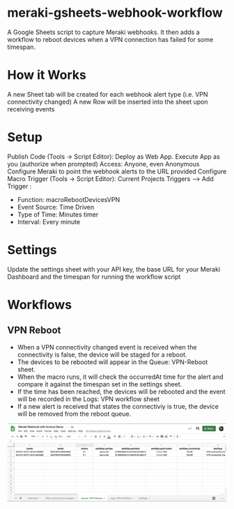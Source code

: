 # meraki-gsheets-webhook-workflow
A Google Sheets script to capture Meraki webhooks. It then adds a workflow to reboot devices when a VPN connection has failed for some timespan.



# How it Works
A new Sheet tab will be created for each webhook alert type (i.e. VPN connectivity changed)
A new Row will be inserted into the sheet upon receiving events

# Setup
Publish Code (Tools -> Script Editor): Deploy as Web App. 
Execute App as you (authorize when prompted)
Access: Anyone, even Anonymous
Configure Meraki to point the webhook alerts to the URL provided
Configure Macro Trigger (Tools -> Script Editor): Current Projects Triggers --> Add Trigger :
- Function: macroRebootDevicesVPN
- Event Source: Time Driven
- Type of Time: Minutes timer
- Interval: Every minute

# Settings
Update the settings sheet with your API key, the base URL for your Meraki Dashboard and the timespan for running the workflow script


# Workflows
## VPN Reboot
- When a VPN connectivity changed event is received when the connectivity is false, the device will be staged for a reboot. 
- The devices to be rebooted will appear in the Queue: VPN-Reboot sheet.
- When the macro runs, it will check the occurredAt time for the alert and compare it against the timespan set in the settings sheet.
- If the time has been reached, the devices will be rebooted and the event will be recorded in the Logs: VPN workflow sheet
- If a new alert is received that states the connectiviy is true, the device will be removed from the reboot queue.

![](https://github.com/dexterlabora/meraki-gsheets-webhook-workflow/blob/master/meraki-gsheets-webhook-workflow-screenshot.png)
